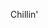 Chillin'

<!---
devcasmor/devcasmor is a ✨ special ✨ repository because its `README.md` (this file) appears on your GitHub profile.
You can click the Preview link to take a look at your changes.
--->
